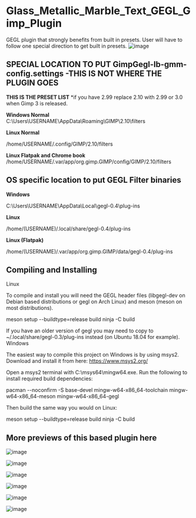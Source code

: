 # Glass_Metallic_Marble_Text_GEGL_Gimp_Plugin
GEGL plugin that strongly benefits from built in presets. User will have to follow one special direction to get built in presets.
![image](https://github.com/LinuxBeaver/Glass_Metallic_Marble_Text_GEGL_Gimp_Plugin/assets/78667207/dba6fa67-80ea-422d-b016-4d46cd357b06)


## SPECIAL LOCATION TO PUT GimpGegl-lb-gmm-config.settings -THIS IS NOT WHERE THE PLUGIN GOES
**THIS IS THE PRESET LIST**
*if you have 2.99 replace 2.10 with 2.99 or 3.0 when Gimp 3 is released.

**Windows Normal**  
C:\Users\USERNAME\AppData\Roaming\GIMP\2.10\filters

**Linux Normal**
                        
/home/USERNAME/.config/GIMP/2.10/filters

**Linux Flatpak and Chrome book**         
/home/USERNAME/.var/app/org.gimp.GIMP/config/GIMP/2.10/filters




## OS specific location to put GEGL Filter binaries 

**Windows**

C:\Users\USERNAME\AppData\Local\gegl-0.4\plug-ins
 
**Linux**
 
 /home/(USERNAME)/.local/share/gegl-0.4/plug-ins
 
**Linux (Flatpak)**
 
 /home/(USERNAME)/.var/app/org.gimp.GIMP/data/gegl-0.4/plug-ins


## Compiling and Installing
Linux

To compile and install you will need the GEGL header files (libgegl-dev on Debian based distributions or gegl on Arch Linux) and meson (meson on most distributions).

meson setup --buildtype=release build
ninja -C build


If you have an older version of gegl you may need to copy to ~/.local/share/gegl-0.3/plug-ins instead (on Ubuntu 18.04 for example).
Windows

The easiest way to compile this project on Windows is by using msys2. Download and install it from here: https://www.msys2.org/

Open a msys2 terminal with C:\msys64\mingw64.exe. Run the following to install required build dependencies:

pacman --noconfirm -S base-devel mingw-w64-x86_64-toolchain mingw-w64-x86_64-meson mingw-w64-x86_64-gegl

Then build the same way you would on Linux:

meson setup --buildtype=release build
ninja -C build

## More previews of this based plugin here

![image](https://github.com/LinuxBeaver/Glass_Metallic_Marble_Text_GEGL_Gimp_Plugin/assets/78667207/80f24b26-69a4-4625-ae41-cba1e44030f5)

![image](https://github.com/LinuxBeaver/Glass_Metallic_Marble_Text_GEGL_Gimp_Plugin/assets/78667207/503f4a30-c443-4818-9cea-e33d5529cf83)

![image](https://github.com/LinuxBeaver/Glass_Metallic_Marble_Text_GEGL_Gimp_Plugin/assets/78667207/b2b4eb50-66d0-450e-ad41-1155039bfcb8)

![image](https://github.com/LinuxBeaver/Glass_Metallic_Marble_Text_GEGL_Gimp_Plugin/assets/78667207/ff58a225-9eda-496b-be75-0a0ed2f60eb1)

![image](https://github.com/LinuxBeaver/Glass_Metallic_Marble_Text_GEGL_Gimp_Plugin/assets/78667207/0c768cc8-1056-4834-a39b-cc256e545b17)

![image](https://github.com/LinuxBeaver/Glass_Metallic_Marble_Text_GEGL_Gimp_Plugin/assets/78667207/7db54acc-754b-4fad-ac48-c6debb95779e)




